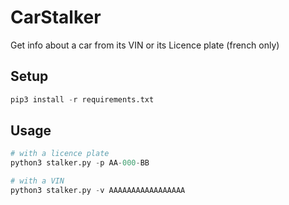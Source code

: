 # CarStalker
Get info about a car from its VIN or its Licence plate (french only)

## Setup

```py
pip3 install -r requirements.txt
```

## Usage

```py
# with a licence plate
python3 stalker.py -p AA-000-BB

# with a VIN
python3 stalker.py -v AAAAAAAAAAAAAAAAA
```
